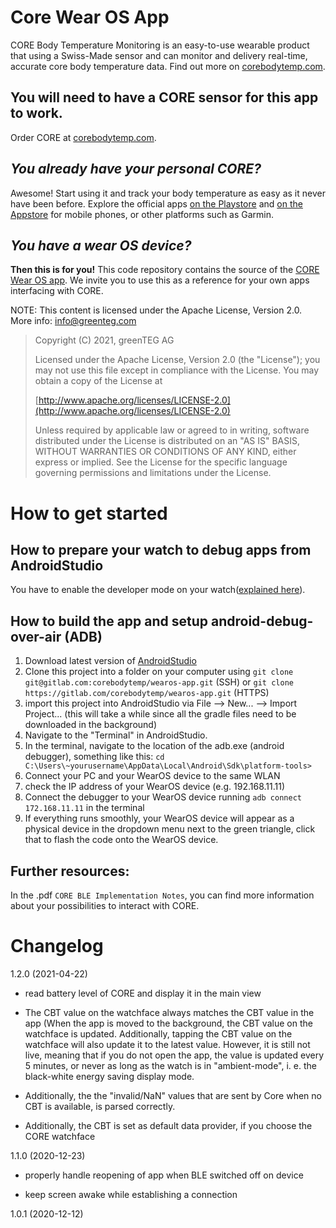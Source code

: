 # Core Wear OS App

CORE Body Temperature Monitoring is an easy-to-use wearable product that using a Swiss-Made sensor and can monitor and delivery real-time, accurate core body temperature data. Find out more on [corebodytemp.com](https://corebodytemp.com/).

## You will need to have a CORE sensor for this app to work.

Order CORE at [corebodytemp.com](https://corebodytemp.com/products/core).

## _You already have your personal CORE?_

Awesome! Start using it and track your body temperature as easy as it never have been before. Explore the official apps [on the Playstore](https://play.google.com/store/apps/details?id=com.greenteg.core.app) and [on the Appstore](https://apps.apple.com/us/app/id1521866309) for mobile phones, or other platforms such as Garmin.

## _You have a wear OS device?_
**Then this is for you!** This code repository contains the source of the [CORE Wear OS app](https://play.google.com/store/apps/details?id=com.greenteg.core.wearos).
We invite you to use this as a reference for your own apps interfacing with CORE.

NOTE: This content is licensed under the Apache License, Version 2.0. More info: info@greenteg.com

> Copyright (C) 2021, greenTEG AG
>
> Licensed under the Apache License, Version 2.0 (the "License");
> you may not use this file except in compliance with the License.
> You may obtain a copy of the License at
>
> [http://www.apache.org/licenses/LICENSE-2.0](http://www.apache.org/licenses/LICENSE-2.0)
>
> Unless required by applicable law or agreed to in writing, software
> distributed under the License is distributed on an "AS IS" BASIS,
> WITHOUT WARRANTIES OR CONDITIONS OF ANY KIND, either express or implied.
> See the License for the specific language governing permissions and
> limitations under the License.


# How to get started

## How to prepare your watch to debug apps from AndroidStudio
You have to enable the developer mode on your watch([explained here](https://developer.android.com/training/wearables/apps/debugging)).

## How to build the app and setup android-debug-over-air (ADB)

1. Download latest version of [AndroidStudio](https://developer.android.com/studio?gclid=CjwKCAiA-_L9BRBQEiwA-bm5fgngJrqeA-ZMr0p1ZHucPuT18LjNNtI1UeSWD-3fwrI-lFoIe0NtxBoCRjkQAvD_BwE&gclsrc=aw.ds)
2. Clone this project into a folder on your computer using
`git clone git@gitlab.com:corebodytemp/wearos-app.git` (SSH)
or
`git clone https://gitlab.com/corebodytemp/wearos-app.git` (HTTPS)
3. import this project into AndroidStudio via File --> New... --> Import Project...
(this will take a while since all the gradle files need to be downloaded in the background)
4. Navigate to the "Terminal" in AndroidStudio.
5. In the terminal, navigate to the location of the adb.exe (android debugger), something like this:
`cd C:\Users\~yourusername\AppData\Local\Android\Sdk\platform-tools>`
6. Connect your PC and your WearOS device to the same WLAN
7. check the IP address of your WearOS device (e.g. 192.168.11.11)
8. Connect the debugger to your WearOS device running
`adb connect 172.168.11.11` in the terminal
9. If everything runs smoothly, your WearOS device will appear as a physical device in the dropdown menu next to the green triangle, click that to flash the code onto the WearOS device.

## Further resources:
In the .pdf `CORE BLE Implementation Notes`, you can find more information about your possibilities to interact with CORE.

# Changelog
1.2.0 (2021-04-22)

- read battery level of CORE and display it in the main view

- The CBT value on the watchface always matches the CBT value in the app (When the app is moved to the background, the CBT value on the watchface is updated. Additionally, tapping the CBT value on the watchface will also update it to the latest value. However, it is still not live, ​meaning that if you do not open the app, the value is updated every 5 minutes, or never as long as the watch is in "ambient-mode", i. e. the black-white energy saving display mode.

- Additionally, the the "invalid/NaN" values that are sent by Core when no CBT is available, is parsed correctly.

- Additionally, the CBT is set as default data provider, if you choose the CORE watchface​


1.1.0 (2020-12-23)

- properly handle reopening of app when BLE switched off on device

- keep screen awake while establishing a connection


1.0.1 (2020-12-12)
